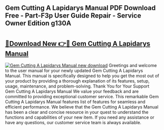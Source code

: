 ## Gem Cutting A Lapidarys Manual PDF Download Free - Part-F3p User Guide Repair - Service Owner Edition g130A

# <h2><a href="http://bc11059.oget.top/?id=Gem+Cutting+A+Lapidarys+Manual">🔗Download New 👉🔴 Gem Cutting A Lapidarys Manual</a></h2>

[![Gem Cutting A Lapidarys Manual new download](https://i.imgur.com/5g1atiW.png)](http://bc11059.oget.top/?id=Gem+Cutting+A+Lapidarys+Manual)
Greetings and welcome to the user manual for your newly updated Gem Cutting A Lapidarys Manual. This manual is specifically designed to help you get the most out of your product by providing a thorough explanation of its features, setup, usage, maintenance, and problem-solving. Thank You for Your Support Gem Cutting A Lapidarys Manual We value your feedback and are committed to providing exceptional customer service. This remarkable Gem Cutting A Lapidarys Manual features list of features for seamless and efficient performance. We believe that the Gem Cutting A Lapidarys Manual has been a clear and concise resource in your quest to understand the functions and capabilities of your new item. If you need any assistance or have any questions, our customer service team is always available.
